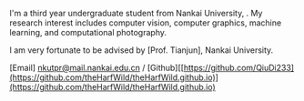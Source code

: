 I'm a third year undergraduate student from Nankai University, . My research interest includes computer vision, computer graphics, machine learning, and computational photography.

I am very fortunate to be advised by [Prof. Tianjun], Nankai University.


[Email] nkutpr@mail.nankai.edu.cn  / [Github][[https://github.com/QiuDi233](https://github.com/theHarfWild/theHarfWild.github.io)](https://github.com/theHarfWild/theHarfWild.github.io)
